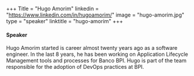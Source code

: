 +++
Title = "Hugo Amorim"
linkedin = "https://www.linkedin.com/in/hugoamorim/"
image = "hugo-amorim.jpg"
type = "speaker"
linktitle = "hugo-amorim"
+++

#### Speaker

Hugo Amorim started is career almost twenty years ago as a software engineer. In the last 8 years, he has been working on Application Lifecycle Management tools and processes for Banco BPI. Hugo is part of the team responsible for the adoption of DevOps practices at BPI.